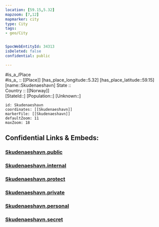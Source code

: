 ```yaml
---
location: [59.15,5.32] 
mapzoom: [7,12] 
mapmarker: city 
type: City
tags:
- geo/City


SpocWebEntityId: 34313
isDeleted: false
confidential: public

---
```

#is_a_/Place  
#is_a_ :: [[Place]] 
[has_place_longitude::5.32] 
[has_place_latitude::59.15] 
[name::Skudenaeshavn] 
State ::  
Country :: [[Norway]]  
[StateId::] 
[Population::] 
[Unknown::] 


```leaflet
id: Skudenaeshavn
coordinates: [[Skudenaeshavn]] 
markerFile: [[Skudenaeshavn]] 
defaultZoom: 11 
maxZoom: 18
```


## Confidential Links & Embeds: 

### [Skudenaeshavn.public](/_public/\Earth\Continent\Europe\Europe~North\Norway\CitySkudenaeshavn.public.md) 

### [Skudenaeshavn.internal](/_internal/\Earth\Continent\Europe\Europe~North\Norway\CitySkudenaeshavn.internal.md) 

### [Skudenaeshavn.protect](/_protect/\Earth\Continent\Europe\Europe~North\Norway\CitySkudenaeshavn.protect.md) 

### [Skudenaeshavn.private](/_private/\Earth\Continent\Europe\Europe~North\Norway\CitySkudenaeshavn.private.md) 

### [Skudenaeshavn.personal](/_personal/\Earth\Continent\Europe\Europe~North\Norway\CitySkudenaeshavn.personal.md) 

### [Skudenaeshavn.secret](/_secret/\Earth\Continent\Europe\Europe~North\Norway\CitySkudenaeshavn.secret.md)

